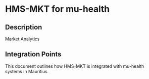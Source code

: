 # HMS-MKT for mu-health

## Description

Market Analytics

## Integration Points

This document outlines how HMS-MKT is integrated with mu-health systems in Mauritius.
